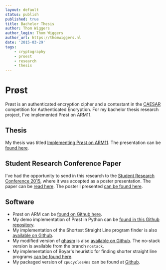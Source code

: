 ```yaml
---
layout: default
status: publish
published: true
title: Bachelor Thesis
author: Thom Wiggers
author_login: Thom Wiggers
author_url: https://thomwiggers.nl
date: '2015-03-29'
tags:
    - cryptography
    - proest
    - research
    - thesis
---
```


# Prøst

Prøst is an authenticated encryption cipher and a contestant in the [CAESAR][caesar] competition for Authenticated Encryption.
For my bachelor thesis research project, I've implemented Prøst on ARM11.

## Thesis

My thesis was titled [Implementing Prøst on ARM11][thesis]. The presentation can be [found here][presentation].

## Student Research Conference Paper

I've had the opportunity to send in this research to the [Student Research
Conference 2015][src], where it was accepted as a poster presentation. The paper
can be [read here][paper]. The poster I presented [can be found here][poster].

## Software

* Prøst on ARM can be [found on Github here][proest-arm11].
* My demo implementation of Prøst in Python can be [found in this Github repository][proest-python].
* My implementation of the Shortest Straight Line program finder is also [available on Github][slpsat].
* My modified version of [qhasm][qhasm] is also [available on Github][qhasm-arm]. The no-stack version is available from the branch `nostack`.
* My implementation of Boyar's heuristic for finding shorter straight line programs [can be found here][slp-heuristic].
* My packaged version of `cpucycles4ns` can be found at [Github][cpucycles4ns].

[qhasm-arm]: https://github.com/thomwiggers/qhasm
[slpsat]: https://github.com/thomwiggers/find-shortest-slp
[slp-heuristic]: https://github.com/thomwiggers/slp-heuristic
[proest-arm11]: https://github.com/thomwiggers/proest-arm11
[proest-python]: https://github.com/thomwiggers/proest-python
[thesis]: bachelorthesis.pdf
[presentation]: presentation.pdf
[caesar]: http://competitions.cr.yp.to
[qhasm]: http://cr.yp.to/qhasm.html
[cpucycles4ns]: https://github.com/thomwiggers/cpucycles4ns
[src]: http://studentresearchconference.nl
[poster]: poster.pdf
[paper]: srcpaper.pdf
